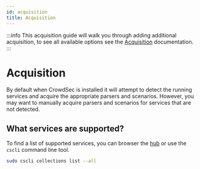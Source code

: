 ```yaml
---
id: acquisition
title: Acquisition
---
```


:::info
This acquisition guide will walk you through adding additional acquisition, to see all available options see the [Acquisition](/docs/next/acquisition/intro) documentation.
:::

# Acquisition

By default when CrowdSec is installed it will attempt to detect the running services and acquire the appropriate parsers and scenarios. However, you may want to manually acquire parsers and scenarios for services that are not detected.

## What services are supported?

To find a list of supported services, you can browser the [hub](https://hub.crowdsec.net/) or use the `cscli` command line tool.

```bash
sudo cscli collections list --all
```

